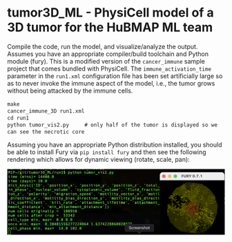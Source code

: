 # tumor3D_ML - PhysiCell model of a 3D tumor for the HuBMAP ML team

Compile the code, run the model, and visualize/analyze the output. Assumes you have an appropriate compiler/build toolchain and Python module (fury). This is a modified version of the `cancer_immune` sample project that comes bundled with PhysiCell. The `immune_activation_time` parameter in the `run1.xml` configuration file has been set artificially large so as to never invoke the immune aspect of the model, i.e., the tumor grows without being attacked by the immune cells.

```
make
cancer_immune_3D run1.xml
cd run1
python tumor_vis2.py     # only half of the tumor is displayed so we can see the necrotic core
```

Assuming you have an appropriate Python distribution installed, you should be able to install Fury via `pip install fury` and then see the following rendering which allows for dynamic viewing (rotate, scale, pan):

![fury rendering](/images/fury_half_tumor1.png)
